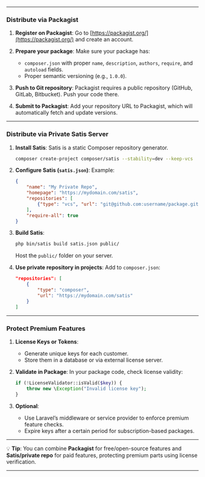 
---

### **Distribute via Packagist**

1. **Register on Packagist**:
   Go to [https://packagist.org/](https://packagist.org/) and create an account.

2. **Prepare your package**:
   Make sure your package has:

   * `composer.json` with proper `name`, `description`, `authors`, `require`, and `autoload` fields.
   * Proper semantic versioning (e.g., `1.0.0`).

3. **Push to Git repository**:
   Packagist requires a public repository (GitHub, GitLab, Bitbucket). Push your code there.

4. **Submit to Packagist**:
   Add your repository URL to Packagist, which will automatically fetch and update versions.

---

### **Distribute via Private Satis Server**

1. **Install Satis**:
   Satis is a static Composer repository generator.

   ```bash
   composer create-project composer/satis --stability=dev --keep-vcs
   ```

2. **Configure Satis (`satis.json`)**:
   Example:

   ```json
   {
       "name": "My Private Repo",
       "homepage": "https://mydomain.com/satis",
       "repositories": [
           {"type": "vcs", "url": "git@github.com:username/package.git"}
       ],
       "require-all": true
   }
   ```

3. **Build Satis**:

   ```bash
   php bin/satis build satis.json public/
   ```

   Host the `public/` folder on your server.

4. **Use private repository in projects**:
   Add to `composer.json`:

   ```json
   "repositories": [
       {
           "type": "composer",
           "url": "https://mydomain.com/satis"
       }
   ]
   ```

---

### **Protect Premium Features**

1. **License Keys or Tokens**:

   * Generate unique keys for each customer.
   * Store them in a database or via external license server.

2. **Validate in Package**:
   In your package code, check license validity:

   ```php
   if (!LicenseValidator::isValid($key)) {
       throw new \Exception("Invalid license key");
   }
   ```

3. **Optional**:

   * Use Laravel’s middleware or service provider to enforce premium feature checks.
   * Expire keys after a certain period for subscription-based packages.

---

💡 **Tip**:
You can combine **Packagist** for free/open-source features and **Satis/private repo** for paid features, protecting premium parts using license verification.

---
